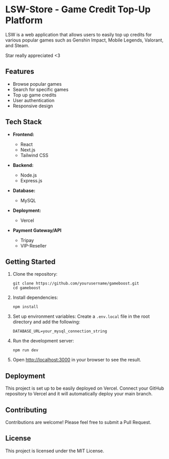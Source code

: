 # LSW-Store - Game Credit Top-Up Platform

LSW is a web application that allows users to easily top up credits for various popular games such as Genshin Impact, Mobile Legends, Valorant, and Steam.

Star really appreciated <3

## Features

- Browse popular games
- Search for specific games
- Top up game credits
- User authentication
- Responsive design

## Tech Stack

- **Frontend:**
  - React
  - Next.js
  - Tailwind CSS

- **Backend:**
  - Node.js
  - Express.js

- **Database:**
  - MySQL

- **Deployment:**
  - Vercel

- **Payment Gateway/API**
  - Tripay
  - VIP-Reseller

## Getting Started

1. Clone the repository:
   ```
   git clone https://github.com/yourusername/gameboost.git
   cd gameboost
   ```

2. Install dependencies:
   ```
   npm install
   ```

3. Set up environment variables:
   Create a `.env.local` file in the root directory and add the following:
   ```
   DATABASE_URL=your_mysql_connection_string
   ```

4. Run the development server:
   ```
   npm run dev
   ```

5. Open [http://localhost:3000](http://localhost:3000) in your browser to see the result.

## Deployment

This project is set up to be easily deployed on Vercel. Connect your GitHub repository to Vercel and it will automatically deploy your main branch.

## Contributing

Contributions are welcome! Please feel free to submit a Pull Request.

## License

This project is licensed under the MIT License.